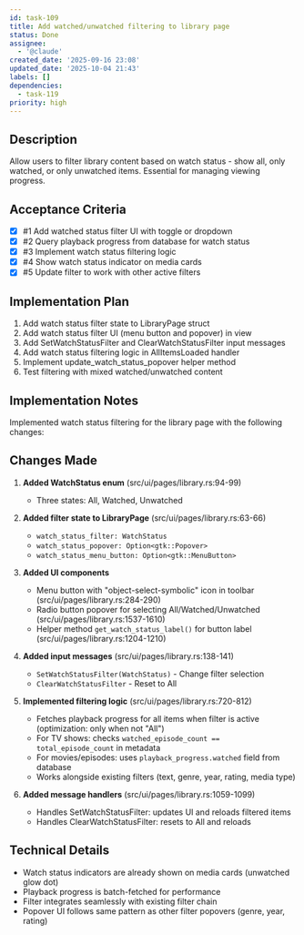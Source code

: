 ```yaml
---
id: task-109
title: Add watched/unwatched filtering to library page
status: Done
assignee:
  - '@claude'
created_date: '2025-09-16 23:08'
updated_date: '2025-10-04 21:43'
labels: []
dependencies:
  - task-119
priority: high
---
```


## Description

<!-- SECTION:DESCRIPTION:BEGIN -->
Allow users to filter library content based on watch status - show all, only watched, or only unwatched items. Essential for managing viewing progress.
<!-- SECTION:DESCRIPTION:END -->

## Acceptance Criteria
<!-- AC:BEGIN -->
- [x] #1 Add watched status filter UI with toggle or dropdown
- [x] #2 Query playback progress from database for watch status
- [x] #3 Implement watch status filtering logic
- [x] #4 Show watch status indicator on media cards
- [x] #5 Update filter to work with other active filters
<!-- AC:END -->

## Implementation Plan

<!-- SECTION:PLAN:BEGIN -->
1. Add watch status filter state to LibraryPage struct
2. Add watch status filter UI (menu button and popover) in view
3. Add SetWatchStatusFilter and ClearWatchStatusFilter input messages
4. Add watch status filtering logic in AllItemsLoaded handler
5. Implement update_watch_status_popover helper method
6. Test filtering with mixed watched/unwatched content
<!-- SECTION:PLAN:END -->

## Implementation Notes

<!-- SECTION:NOTES:BEGIN -->
Implemented watch status filtering for the library page with the following changes:

## Changes Made

1. **Added WatchStatus enum** (src/ui/pages/library.rs:94-99)
   - Three states: All, Watched, Unwatched

2. **Added filter state to LibraryPage** (src/ui/pages/library.rs:63-66)
   - `watch_status_filter: WatchStatus`
   - `watch_status_popover: Option<gtk::Popover>`
   - `watch_status_menu_button: Option<gtk::MenuButton>`

3. **Added UI components**
   - Menu button with "object-select-symbolic" icon in toolbar (src/ui/pages/library.rs:284-290)
   - Radio button popover for selecting All/Watched/Unwatched (src/ui/pages/library.rs:1537-1610)
   - Helper method `get_watch_status_label()` for button label (src/ui/pages/library.rs:1204-1210)

4. **Added input messages** (src/ui/pages/library.rs:138-141)
   - `SetWatchStatusFilter(WatchStatus)` - Change filter selection
   - `ClearWatchStatusFilter` - Reset to All

5. **Implemented filtering logic** (src/ui/pages/library.rs:720-812)
   - Fetches playback progress for all items when filter is active (optimization: only when not "All")
   - For TV shows: checks `watched_episode_count == total_episode_count` in metadata
   - For movies/episodes: uses `playback_progress.watched` field from database
   - Works alongside existing filters (text, genre, year, rating, media type)

6. **Added message handlers** (src/ui/pages/library.rs:1059-1099)
   - Handles SetWatchStatusFilter: updates UI and reloads filtered items
   - Handles ClearWatchStatusFilter: resets to All and reloads

## Technical Details

- Watch status indicators are already shown on media cards (unwatched glow dot)
- Playback progress is batch-fetched for performance
- Filter integrates seamlessly with existing filter chain
- Popover UI follows same pattern as other filter popovers (genre, year, rating)
<!-- SECTION:NOTES:END -->
